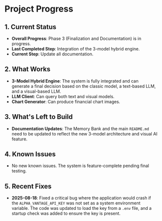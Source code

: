 # Project Progress

## 1. Current Status
- **Overall Progress**: Phase 3 (Finalization and Documentation) is in progress.
- **Last Completed Step**: Integration of the 3-model hybrid engine.
- **Current Step**: Update all documentation.

## 2. What Works
- **3-Model Hybrid Engine**: The system is fully integrated and can generate a final decision based on the classic model, a text-based LLM, and a visual-based LLM.
- **LLM Client**: Can query both text and visual models.
- **Chart Generator**: Can produce financial chart images.

## 3. What's Left to Build
- **Documentation Updates**: The Memory Bank and the main `README.md` need to be updated to reflect the new 3-model architecture and visual AI feature.

## 4. Known Issues
- No new known issues. The system is feature-complete pending final testing.

## 5. Recent Fixes
- **2025-08-18**: Fixed a critical bug where the application would crash if the `ALPHA_VANTAGE_API_KEY` was not set as a system environment variable. The code was updated to load the key from a `.env` file, and a startup check was added to ensure the key is present.
